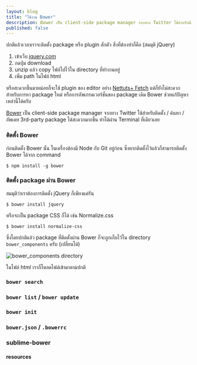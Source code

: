 ```yaml
---
layout: blog
title: "ใช้งาน Bower"
description: Bower เป็น client-side package manager จากทาง Twitter ใช้สำหรับติดตั้ง / ค้นหา / อัพเดท 3rd-party package ได้สะดวกมาก ทำได้ผ่าน Terminal ครับ
published: false
---
```


ปกติแล้วเวลาเราจะติดตั้ง package หรือ plugin สักตัว สิ่งที่ต้องทำก็คือ (สมมุติ jQuery)

1. เข้าเว็บ [jquery.com](http://jquery.com/)
2. กดปุ่ม download
3. unzip แล้ว copy ไฟล์ไปไว้ใน directory ที่ทำงานอยู่
4. เพิ่ม path ในไฟล์ html

หรือสะดวกขึ้นมาหน่อยก็จะใช้ plugin ของ editor อย่าง [Nettuts+ Fetch](http://armno.in.th/2012/09/09/sublime-text-2-nettuts-fetch/) แต่ก็ยังไม่สะดวกสำหรับการหา package ใหม่ หรือการอัพเกรดเวอร์ชั่นของ package เดิม Bower ช่วยแก้ปัญหาเหล่านี้ได้ครับ

[Bower](http://bower.io) เป็น client-side package manager จากทาง Twitter ใช้สำหรับติดตั้ง / ค้นหา / อัพเดท 3rd-party package ได้สะดวกมากขึ้น ทำได้ผ่าน Terminal ที่เดียวเลย

### ติดตั้ง Bower

ก่อนติดตั้ง Bower นั้น ในเครื่องต้องมี Node กับ Git อยู่ก่อน ซึ่งหากติดตั้งไว้แล้วก็สามารถติดตั้ง Bower ได้จาก command

<pre class="language-bash"><code>$ npm install -g bower</code></pre>

### ติดตั้ง package ผ่าน Bower

สมมุติว่าเราต้องการติดตั้ง jQuery ก็เพียงแค่รัน

<pre class="language-bash"><code>$ bower install jquery</code></pre>

หรือจะเป็น package CSS ก็ได้ เช่น Normalize.css

<pre class="language-bash"><code>$ bower install normalize-css</code></pre>

ซึ่งโดยปกติแล้ว package ที่ติดตั้งผ่าน Bower ก็จะถูกเก็บไว้ใน directory `bower_components` ครับ (เปลี่ยนได้)

![bower_components directory](http://farm6.staticflickr.com/5547/11545868783_3fc7fa6775_o.png)

ในไฟล์ html เราก็โหลดไฟล์เข้ามาตามปกติ

### `bower search`

### `bower list` / `bower update`

### `bower init`

### `bower.json` / `.bowerrc`

### sublime-bower

#### resources
